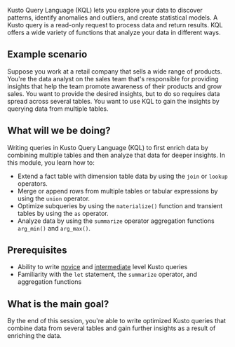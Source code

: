 Kusto Query Language (KQL) lets you explore your data to discover patterns, identify anomalies and outliers, and create statistical models. A Kusto query is a read-only request to process data and return results. KQL offers a wide variety of functions that analyze your data in different ways.

## Example scenario

Suppose you work at a retail company that sells a wide range of products. You're the data analyst on the sales team that's responsible for providing insights that help the team promote awareness of their products and grow sales. You want to provide the desired insights, but to do so requires data spread across several tables. You want to use KQL to gain the insights by querying data from multiple tables.

## What will we be doing?

Writing queries in Kusto Query Language (KQL) to first enrich data by combining multiple tables and then analyze that data for deeper insights. In this module, you learn how to:

- Extend a fact table with dimension table data by using the `join` or `lookup` operators.
- Merge or append rows from multiple tables or tabular expressions by using the `union` operator.
- Optimize subqueries by using the `materialize()` function and transient tables by using the `as` operator.
- Analyze data by using the `summarize` operator aggregation functions `arg_min()` and `arg_max()`.

## Prerequisites

- Ability to write [novice](../../write-first-query-kusto-query-language/index.yml) and [intermediate](../../gain-insights-data-kusto-query-language/index.yml) level Kusto queries
- Familiarity with the `let` statement, the `summarize` operator, and aggregation functions

## What is the main goal?

By the end of this session, you're able to write optimized Kusto queries that combine data from several tables and gain further insights as a result of enriching the data.
